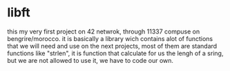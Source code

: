 # libft
this my very first project on 42 netwrok, through 11337 compuse on bengrire/morocco.
it is basically a library wich contains alot of functions that we will need and use on the next projects, most of them are standard functions like "strlen", it is function that calculate for us the lengh of a sring, but we are not allowed to use it, we have to code our own.
